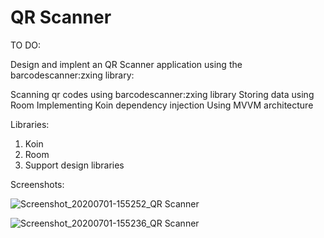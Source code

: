 # QR Scanner

TO DO:

Design and implent an QR Scanner application using the barcodescanner:zxing library:

Scanning qr codes using barcodescanner:zxing library
Storing data using Room
Implementing Koin dependency injection
Using MVVM architecture

Libraries:

1. Koin
2. Room
3. Support design libraries

Screenshots:

![Screenshot_20200701-155252_QR Scanner](https://user-images.githubusercontent.com/33603567/86252368-cc5ac280-bbbb-11ea-90ad-58d305d0dc1f.jpg)

![Screenshot_20200701-155236_QR Scanner](https://user-images.githubusercontent.com/33603567/86252386-d2e93a00-bbbb-11ea-831e-bbbab2afbc9c.jpg)
